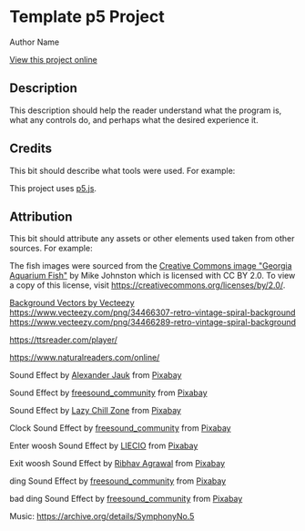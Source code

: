 # Template p5 Project

Author Name

[View this project online](URL_FOR_THE_RUNNING_PROJECT)

## Description

This description should help the reader understand what the program is, what any controls do, and perhaps what the
desired experience it.

## Credits

This bit should describe what tools were used. For example:

This project uses [p5.js](https://p5js.org).

## Attribution

This bit should attribute any assets or other elements used taken from other sources. For example:

The fish images were sourced from
the [Creative Commons image "Georgia Aquarium Fish"](https://search.creativecommons.org/photos/96f6f770-eac1-488c-8abb-16bee7bcc874)
by Mike Johnston which is licensed with CC BY 2.0. To view a copy of this license,
visit https://creativecommons.org/licenses/by/2.0/.

<a href="https://www.vecteezy.com/free-vector/background">Background Vectors by Vecteezy</a>
https://www.vecteezy.com/png/34466307-retro-vintage-spiral-background
https://www.vecteezy.com/png/34466289-retro-vintage-spiral-background

https://ttsreader.com/player/

https://www.naturalreaders.com/online/

Sound Effect
by <a href="https://pixabay.com/users/alex_jauk-16800354/?utm_source=link-attribution&utm_medium=referral&utm_campaign=music&utm_content=195970">
Alexander Jauk</a>
from <a href="https://pixabay.com//?utm_source=link-attribution&utm_medium=referral&utm_campaign=music&utm_content=195970">
Pixabay</a>

Sound Effect
by <a href="https://pixabay.com/users/freesound_community-46691455/?utm_source=link-attribution&utm_medium=referral&utm_campaign=music&utm_content=104587">
freesound_community</a>
from <a href="https://pixabay.com//?utm_source=link-attribution&utm_medium=referral&utm_campaign=music&utm_content=104587">
Pixabay</a>

Sound Effect
by <a href="https://pixabay.com/users/lazychillzone-40482846/?utm_source=link-attribution&utm_medium=referral&utm_campaign=music&utm_content=223546">
Lazy Chill Zone</a>
from <a href="https://pixabay.com//?utm_source=link-attribution&utm_medium=referral&utm_campaign=music&utm_content=223546">
Pixabay</a>

Clock Sound Effect
by <a href="https://pixabay.com/users/freesound_community-46691455/?utm_source=link-attribution&utm_medium=referral&utm_campaign=music&utm_content=58822">
freesound_community</a>
from <a href="https://pixabay.com//?utm_source=link-attribution&utm_medium=referral&utm_campaign=music&utm_content=58822">
Pixabay</a>

Enter woosh Sound Effect
by <a href="https://pixabay.com/users/liecio-3298866/?utm_source=link-attribution&utm_medium=referral&utm_campaign=music&utm_content=109592">
LIECIO</a>
from <a href="https://pixabay.com//?utm_source=link-attribution&utm_medium=referral&utm_campaign=music&utm_content=109592">
Pixabay</a>

Exit woosh Sound Effect
by <a href="https://pixabay.com/users/ribhavagrawal-39286533/?utm_source=link-attribution&utm_medium=referral&utm_campaign=music&utm_content=230554">
Ribhav Agrawal</a>
from <a href="https://pixabay.com/sound-effects//?utm_source=link-attribution&utm_medium=referral&utm_campaign=music&utm_content=230554">
Pixabay</a>

ding Sound Effect
by <a href="https://pixabay.com/users/freesound_community-46691455/?utm_source=link-attribution&utm_medium=referral&utm_campaign=music&utm_content=67618">
freesound_community</a>
from <a href="https://pixabay.com/sound-effects//?utm_source=link-attribution&utm_medium=referral&utm_campaign=music&utm_content=67618">
Pixabay</a>

bad ding Sound Effect
by <a href="https://pixabay.com/users/freesound_community-46691455/?utm_source=link-attribution&utm_medium=referral&utm_campaign=music&utm_content=37310">
freesound_community</a>
from <a href="https://pixabay.com//?utm_source=link-attribution&utm_medium=referral&utm_campaign=music&utm_content=37310">
Pixabay</a>

Music: https://archive.org/details/SymphonyNo.5